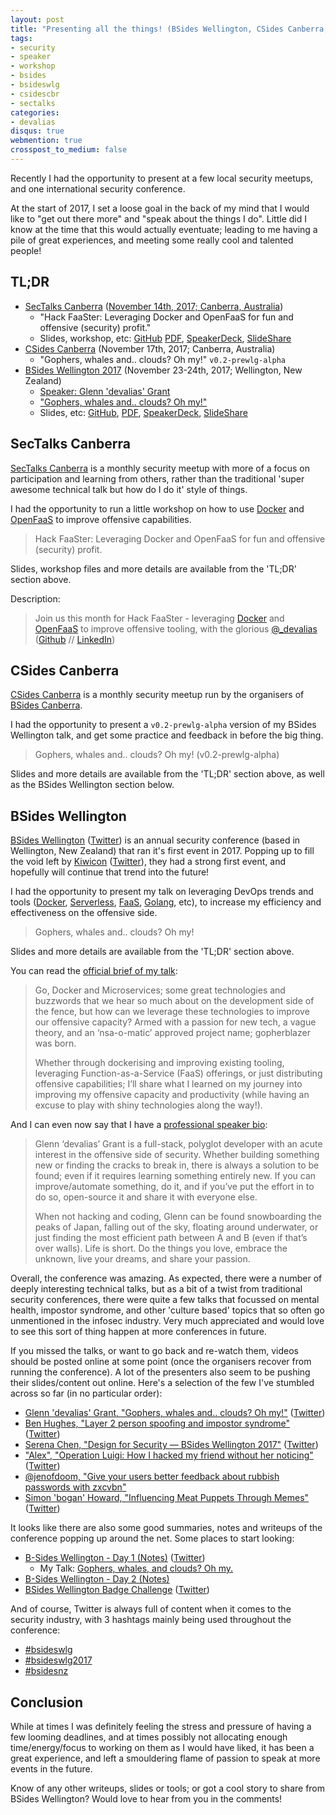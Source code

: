 ```yaml
---
layout: post
title: "Presenting all the things! (BSides Wellington, CSides Canberra, SecTalks Canberra)"
tags:
- security
- speaker
- workshop
- bsides
- bsideswlg
- csidescbr
- sectalks
categories:
- devalias
disqus: true
webmention: true
crosspost_to_medium: false
---
```

Recently I had the opportunity to present at a few local security meetups, and one international security conference.

At the start of 2017, I set a loose goal in the back of my mind that I would like to "get out there more" and "speak about the things I do". Little did I know at the time that this would actually eventuate; leading to me having a pile of great experiences, and meeting some really cool and talented people!

## TL;DR

* [SecTalks Canberra](http://www.sectalks.org/canberra/) ([November 14th, 2017; Canberra, Australia](https://www.meetup.com/SecTalks-Canberra/events/241579721/))
    * "Hack FaaSter: Leveraging Docker and OpenFaaS for fun and offensive (security) profit."
    * Slides, workshop, etc: [GitHub](https://github.com/0xdevalias/hack-FaaSter) [PDF](https://github.com/0xdevalias/hack-FaaSter/blob/master/20171114%20-%20Hack%20FaaSter%20-%20SecTalks%20Canberra.pdf), [SpeakerDeck](https://speakerdeck.com/0xdevalias/hack-faaster-leveraging-docker-and-openfaas-for-fun-and-offensive-security-profit), [SlideShare](https://www.slideshare.net/GlenndevaliasGrant/hack-faaster-sectalks-canberra-20171114)
* [CSides Canberra](http://www.bsidesau.com.au/csides.html) (November 17th, 2017; Canberra, Australia)
    * "Gophers, whales and.. clouds? Oh my!" `v0.2-prewlg-alpha`
* [BSides Wellington 2017](https://www.bsides.nz/) (November 23-24th, 2017; Wellington, New Zealand)
    * [Speaker: Glenn 'devalias' Grant](https://bsideswellington2017.sched.com/speaker/glenndevaliasgrant)
    * ["Gophers, whales and.. clouds? Oh my!"](https://bsideswellington2017.sched.com/event/CTpF/gophers-whales-and-clouds-oh-my)
    * Slides, etc: [GitHub](https://github.com/0xdevalias/gopherblazer), [PDF](https://github.com/0xdevalias/gopherblazer/blob/master/slides/20171123-Gopherblazer-BSidesWellington.pdf), [SpeakerDeck](https://speakerdeck.com/0xdevalias/gophers-whales-and-dot-clouds-oh-my), [SlideShare](https://www.slideshare.net/GlenndevaliasGrant/gophers-whales-and-clouds-oh-my)

## SecTalks Canberra

[SecTalks Canberra](http://www.sectalks.org/canberra/) is a monthly security meetup with more of a focus on participation and learning from others, rather than the traditional 'super awesome technical talk but how do I do it' style of things.

I had the opportunity to run a little workshop on how to use [Docker](https://www.docker.com/) and [OpenFaaS](https://www.openfaas.com/) to improve offensive capabilities.

> Hack FaaSter: Leveraging Docker and OpenFaaS for fun and offensive (security) profit.

Slides, workshop files and more details are available from the 'TL;DR' section above.

Description:

> Join us this month for Hack FaaSter - leveraging [Docker](https://www.docker.com/) and [OpenFaaS](https://www.openfaas.com/) to improve offensive tooling, with the glorious [@_devalias](https://twitter.com/_devalias) ([Github](https://github.com/0xdevalias) // [LinkedIn](https://www.linkedin.com/in/glenn-devalias-grant/))

## CSides Canberra

[CSides Canberra](http://www.bsidesau.com.au/csides.html) is a monthly security meetup run by the organisers of [BSides Canberra](http://www.bsidesau.com.au/).

I had the opportunity to present a `v0.2-prewlg-alpha` version of my BSides Wellington talk, and get some practice and feedback in before the big thing.

> Gophers, whales and.. clouds? Oh my! (v0.2-prewlg-alpha)

Slides and more details are available from the 'TL;DR' section above, as well as the BSides Wellington section below.

## BSides Wellington

[BSides Wellington](https://www.bsides.nz/) ([Twitter](https://twitter.com/bsideswlg)) is an annual security conference (based in Wellington, New Zealand) that ran it's first event in 2017. Popping up to fill the void left by [Kiwicon](https://www.kiwicon.org/) ([Twitter](https://twitter.com/kiwicon)), they had a strong first event, and hopefully will continue that trend into the future!

I had the opportunity to present my talk on leveraging DevOps trends and tools ([Docker](https://www.docker.com/), [Serverless](https://en.wikipedia.org/wiki/Serverless_computing), [FaaS](https://en.wikipedia.org/wiki/Function_as_a_service), [Golang](https://golang.org/), etc), to increase my efficiency and effectiveness on the offensive side.

> Gophers, whales and.. clouds? Oh my!

Slides and more details are available from the 'TL;DR' section above.

You can read the [official brief of my talk](https://bsideswellington2017.sched.com/event/CTpF/gophers-whales-and-clouds-oh-my):

> Go, Docker and Microservices; some great technologies and buzzwords that we hear so much about on the development side of the fence, but how can we leverage these technologies to improve our offensive capacity? Armed with a passion for new tech, a vague theory, and an ‘nsa-o-matic’ approved project name; gopherblazer was born.
>
> Whether through dockerising and improving existing tooling, leveraging Function-as-a-Service (FaaS) offerings, or just distributing offensive capabilities; I’ll share what I learned on my journey into improving my offensive capacity and productivity (while having an excuse to play with shiny technologies along the way!).

And I can even now say that I have a [professional speaker bio](https://bsideswellington2017.sched.com/speaker/glenndevaliasgrant):

> Glenn ‘devalias’ Grant is a full-stack, polyglot developer with an acute interest in the offensive side of security. Whether building something new or finding the cracks to break in, there is always a solution to be found; even if it requires learning something entirely new. If you can improve/automate something, do it, and if you’ve put the effort in to do so, open-source it and share it with everyone else.
>
> When not hacking and coding, Glenn can be found snowboarding the peaks of Japan, falling out of the sky, floating around underwater, or just finding the most efficient path between A and B (even if that’s over walls). Life is short. Do the things you love, embrace the unknown, live your dreams, and share your passion.

Overall, the conference was amazing. As expected, there were a number of deeply interesting technical talks, but as a bit of a twist from traditional security conferences, there were quite a few talks that focussed on mental health, impostor syndrome, and other 'culture based' topics that so often go unmentioned in the infosec industry. Very much appreciated and would love to see this sort of thing happen at more conferences in future.

If you missed the talks, or want to go back and re-watch them, videos should be posted online at some point (once the organisers recover from running the conference). A lot of the presenters also seem to be pushing their slides/content out online. Here's a selection of the few I've stumbled across so far (in no particular order):

* [Glenn 'devalias' Grant, "Gophers, whales and.. clouds? Oh my!"](https://github.com/0xdevalias/gopherblazer#talks) ([Twitter](https://twitter.com/_devalias/status/937104594974289920))
* [Ben Hughes, "Layer 2 person spoofing and impostor syndrome"](https://speakerdeck.com/barnbarn/layer-2-person-spoofing-and-impostor-syndrome) ([Twitter](https://twitter.com/benjammingh/status/933484211977166848))
* [Serena Chen, "Design for Security — BSides Wellington 2017"](https://speakerdeck.com/heisenburger/design-for-security-bsides-wellington-2017) ([Twitter](https://twitter.com/Sereeena/status/935208350207356930))
* ["Alex", "Operation Luigi: How I hacked my friend without her noticing"](https://mango.pdf.zone/operation-luigi-how-i-hacked-my-friend-without-her-noticing) ([Twitter](https://twitter.com/mangopdf/status/934897549554491394))
* [@jenofdoom, "Give your users better feedback about rubbish passwords with zxcvbn"](https://github.com/jenofdoom/give-your-users-better-feedback-about-rubbish-passwords)
* [Simon 'bogan' Howard, "Influencing Meat
Puppets Through
Memes"](https://zxsecurity.co.nz/presentations/201711_BSidesWLG-ZXSecurity_MeatPuppets.pdf) ([Twitter](https://twitter.com/bogan/status/934896629135556608))

It looks like there are also some good summaries, notes and writeups of the conference popping up around the net. Some places to start looking:

* [B-Sides Wellington - Day 1 (Notes)](https://rodger.donaldson.gen.nz/archives/2017/11/b-sides-wellington-day-1/) ([Twitter](https://twitter.com/hroethgar/status/933620066129625090))
    * My Talk: [Gophers, whales, and clouds? Oh my.](https://rodger.donaldson.gen.nz/archives/2017/11/b-sides-wellington-day-1/#gophers-whales-and-clouds-oh-my)
* [B-Sides Wellington - Day 2 (Notes)](https://rodger.donaldson.gen.nz/archives/2017/11/b-sides-wellington-day-2/)
* [BSides Wellington Badge Challenge](https://www.asinine.nz/2017-11-25/bsides-badge-part1/) ([Twitter](https://twitter.com/asinine_net_nz/status/934592555253039104))

And of course, Twitter is always full of content when it comes to the security industry, with 3 hashtags mainly being used throughout the conference:

* [#bsideswlg](https://twitter.com/search?q=%23bsideswlg&src=typd)
* [#bsideswlg2017](https://twitter.com/search?q=%23bsideswlg2017&src=typd)
* [#bsidesnz](https://twitter.com/search?q=%23bsidesnz&src=typd)

## Conclusion

While at times I was definitely feeling the stress and pressure of having a few looming deadlines, and at times possibly not allocating enough time/energy/focus to working on them as I would have liked, it has been a great experience, and left a smouldering flame of passion to speak at more events in the future.

Know of any other writeups, slides or tools; or got a cool story to share from BSides Wellington? Would love to hear from you in the comments!
